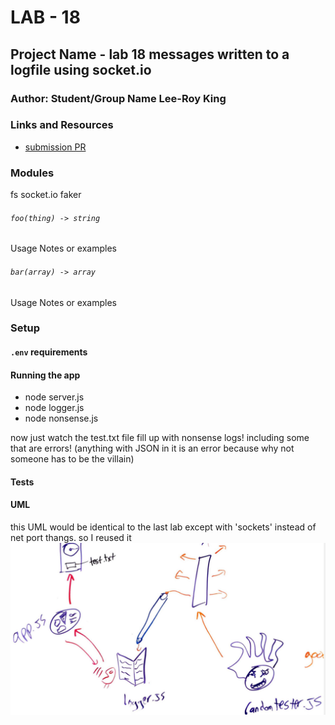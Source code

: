 # LAB - 18

## Project Name - lab 18 messages written to a logfile using socket.io

### Author: Student/Group Name Lee-Roy King

### Links and Resources
* [submission PR]()

### Modules

fs 
socket.io
faker 


###### `foo(thing) -> string`
Usage Notes or examples

###### `bar(array) -> array`
Usage Notes or examples

### Setup
#### `.env` requirements

#### Running the app
* node server.js
* node logger.js
* node nonsense.js

now just watch the test.txt file fill up with nonsense logs! including some that are errors! (anything with JSON in it is an error because why not someone has to be the villain)

#### Tests


#### UML
this UML would be identical to the last lab except with 'sockets' instead of net port thangs. so I reused it
![img](./uml.png)